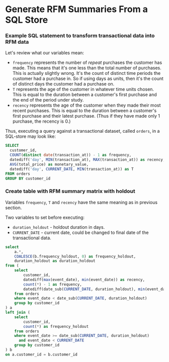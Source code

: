 # Generate RFM Summaries From a SQL Store

### Example SQL statement to transform transactional data into RFM data

Let's review what our variables mean:

- `frequency` represents the number of *repeat* purchases the customer has made. This means that it's one less than the total number of purchases. This is actually slightly wrong. It's the count of distinct time periods the customer had a purchase in. So if using days as units, then it's the count of distinct days the customer had a purchase on.   
- `T` represents the age of the customer in whatever time units chosen. This is equal to the duration between a customer's first purchase and the end of the period under study.
- `recency` represents the age of the customer when they made their most recent purchases. This is equal to the duration between a customer's first purchase and their latest purchase. (Thus if they have made only 1 purchase, the recency is 0.)

Thus, executing a query against a transactional dataset, called `orders`, in a SQL-store may look like:

```sql
SELECT
  customer_id,
  COUNT(distinct date(transaction_at)) - 1 as frequency,
  datediff('day', MIN(transaction_at), MAX(transaction_at)) as recency,
  AVG(total_price) as monetary_value,
  datediff('day', CURRENT_DATE, MIN(transaction_at)) as T
FROM orders
GROUP BY customer_id
```

### Create table with RFM summary matrix with holdout

Variables `frequency`, `T` and `recency` have the same meaning as in previous section.

Two variables to set before executing:

- `duration_holdout` - holdout duration in days.
- `CURRENT_DATE` - current date, could be changed to final date of the transactional data.

```sql
select
    a.*,
    COALESCE(b.frequency_holdout, 0) as frequency_holdout,
    duration_holdout as duration_holdout
from (
    select
        customer_id,
        datediff(max(event_date), min(event_date)) as recency,
        count(*) - 1 as frequency,
        datediff(date_sub(CURRENT_DATE, duration_holdout), min(event_date)) as T
    from orders
    where event_date < date_sub(CURRENT_DATE, duration_holdout)
    group by customer_id
) a
left join (
    select
        customer_id,
        count(*) as frequency_holdout
    from orders
    where event_date >= date_sub(CURRENT_DATE, duration_holdout)
      and event_date < CURRENT_DATE
    group by customer_id
) b
on a.customer_id = b.customer_id
```
